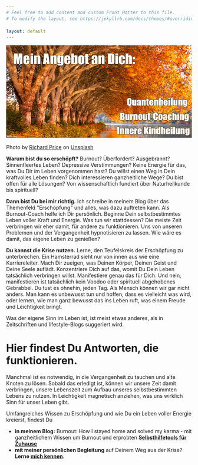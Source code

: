 ```yaml
---
# Feel free to add content and custom Front Matter to this file.
# To modify the layout, see https://jekyllrb.com/docs/themes/#overriding-theme-defaults

layout: default
---
```


![Frontbild](/assets/2020-10-13-Frontbild.jpg)

<span>Photo by <a href="https://unsplash.com/@juanpoe?utm_source=unsplash&amp;utm_medium=referral&amp;utm_content=creditCopyText">Richard Price</a> on <a href="https://unsplash.com/s/photos/still-water?utm_source=unsplash&amp;utm_medium=referral&amp;utm_content=creditCopyText">Unsplash</a></span>


**Warum bist du so erschöpft?** Burnout? Überfordert? Ausgebrannt? Sinnentleertes Leben? Depressive Verstimmungen? Keine Energie für das, was Du Dir im Leben vorgenommen hast? Du willst einen Weg in Dein kraftvolles Leben finden? Dich interessieren ganzheitliche Wege? Du bist offen für alle Lösungen? Von wissenschaftlich fundiert über Naturheilkunde bis spirituell?

**Dann bist Du bei mir richtig.** Ich schreibe in meinem Blog über das Themenfeld "Erschöpfung" und alles, was dazu auftreten kann. Als Burnout-Coach helfe ich Dir persönlich. Beginne Dein selbstbestimmtes Leben voller Kraft und Energie. Was tun wir stattdessen? Die meiste Zeit verbringen wir eher damit, für andere zu funktionieren. Uns von unseren Problemen und der Vergangenheit hypnotisieren zu lassen. Wie wäre es damit, das eigene Leben zu genießen?    

**Du kannst die Krise nutzen.** Lerne, den Teufelskreis der Erschöpfung zu unterbrechen. Ein Hamsterrad sieht nur von innen aus wie eine Karriereleiter. Mach Dir zueigen, was Deinen Körper, Deinen Geist und Deine Seele auflädt. Konzentriere Dich auf das, womit Du Dein Leben tatsächlich verbringen willst. Manifestiere genau das für Dich. Und nein, manifestieren ist tatsächlich kein Voodoo oder spirituell abgehobenes Gebrabbel. Du tust es ohnehin, jeden Tag. Als Mensch können wir gar nicht anders. Man kann es unbewusst tun und hoffen, dass es vielleicht was wird, oder lernen, wie man ganz bewusst das ins Leben ruft, was einem Freude und Leichtigkeit bringt.  

Was der eigene Sinn im Leben ist, ist meist etwas anderes, als in Zeitschriften und lifestyle-Blogs suggeriert wird. 

# Hier findest Du Antworten, die funktionieren. 
Manchmal ist es notwendig, in die Vergangenheit zu tauchen und alte Knoten zu lösen. Sobald das erledigt ist, können wir unsere Zeit damit verbringen, unsere Lebenszeit zum Aufbau unseres selbstbestimmten Lebens zu nutzen. In Leichtigkeit magnetisch anziehen, was uns wirklich Sinn für unser Leben gibt. 

Umfangreiches Wissen zu Erschöpfung und wie Du ein Leben voller Energie kreierst, findest Du

- **in meinem Blog:** Burnout: How I stayed home and solved my karma - mit ganzheitlichem Wissen um Burnout und erprobten **[Selbsthilfetools für Zuhause](/blog.html)**
- **mit meiner persönlichen Begleitung** auf Deinem Weg aus der Krise? **Lerne [mich kennen](/about/)**. 
 



